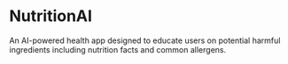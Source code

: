 # NutritionAI
An AI-powered health app designed to educate users on potential harmful ingredients including nutrition facts and common allergens.
